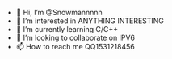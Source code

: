 - 👋 Hi, I’m @Snowmannnnn
- 👀 I’m interested in ANYTHING INTERESTING
- 🌱 I’m currently learning C/C++
- 💞️ I’m looking to collaborate on IPV6
- 📫 How to reach me QQ1531218456

<!---
Snowmannnnn/Snowmannnnn is a ✨ special ✨ repository because its `README.md` (this file) appears on your GitHub profile.
You can click the Preview link to take a look at your changes.
--->
